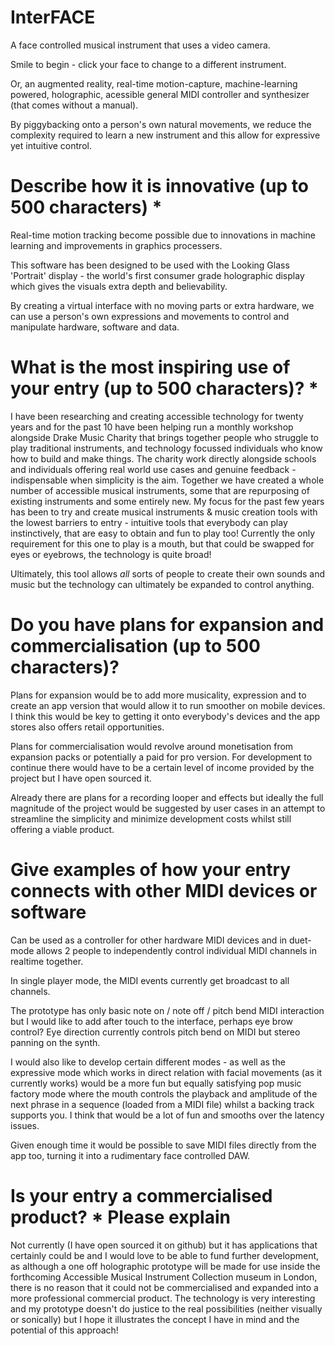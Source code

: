 # InterFACE
A face controlled musical instrument that uses a video camera.

Smile to begin - click your face to change to a different instrument.

Or, an augmented reality, real-time motion-capture, machine-learning powered, holographic, acessible general MIDI controller and synthesizer (that comes without a manual). 

By piggybacking onto a person's own natural movements, we reduce the complexity required to learn a new instrument and this allow for expressive yet intuitive control.

# Describe how it is innovative (up to 500 characters) *

Real-time motion tracking become possible due to innovations in machine learning and improvements in graphics processers.

This software has been designed to be used with the Looking Glass 'Portrait' display - the world's first consumer grade holographic display which gives the visuals extra depth and believability.

By creating a virtual interface with no moving parts or extra hardware, we can use a person's own expressions and movements to control and manipulate hardware, software and data.



# What is the most inspiring use of your entry (up to 500 characters)? *
I have been researching and creating accessible technology for twenty years and for the past 10 have been helping run a monthly workshop alongside Drake Music Charity that brings together people who struggle to play traditional instruments, and technology focussed individuals who know how to build and make things. The charity work directly alongside schools and individuals offering real world use cases and genuine feedback - indispensable when simplicity is the aim. Together we have created a whole number of accessible musical instruments, some that are repurposing of existing instruments and some entirely new. My focus for the past few years has been to try and create musical instruments & music creation tools with the lowest barriers to entry - intuitive tools that everybody can play instinctively, that are easy to obtain and fun to play too! Currently the only requirement for this one to play is a mouth, but that could be swapped for eyes or eyebrows, the technology is quite broad!

Ultimately, this tool allows *all* sorts of people to create their own sounds and music but the technology can ultimately be expanded to control anything.

# Do you have plans for expansion and commercialisation (up to 500 characters)?

Plans for expansion would be to add more musicality, expression and to create an app version that would allow it to run smoother on mobile devices. I think this would be key to getting it onto everybody's devices and the app stores also offers retail opportunities. 

Plans for commercialisation would revolve around monetisation from expansion packs or potentially a paid for pro version. For development to continue there would have to be a certain level of income provided by the project but I have open sourced it.

Already there are plans for a recording looper and effects but ideally the full magnitude of the project would be suggested by user cases in an attempt to streamline the simplicity and minimize development costs whilst still offering a viable product.


# Give examples of how your entry connects with other MIDI devices or software

Can be used as a controller for other hardware MIDI devices and in duet-mode allows 2 people to independently control individual MIDI channels in realtime together. 

In single player mode, the MIDI events currently get broadcast to all channels.

The prototype has only basic note on / note off / pitch bend MIDI interaction but I would like to add after touch to the interface, perhaps eye brow control? Eye direction currently controls pitch bend on MIDI but stereo panning on the synth.

I would also like to develop certain different modes - as well as the expressive mode which works in direct relation with facial movements (as it currently works) would be a more fun but equally satisfying pop music factory mode where the mouth controls the playback and amplitude of the next phrase in a sequence (loaded from a MIDI file) whilst a backing track supports you. I think that would be a lot of fun and smooths over the latency issues. 

Given enough time it would be possible to save MIDI files directly from the app too, turning it into a rudimentary face controlled DAW.


# Is your entry a commercialised product? * Please explain

Not currently (I have open sourced it on github) but it has applications that certainly could be and I would love to be able to fund further development, as although a one off holographic prototype will be made for use inside the forthcoming Accessible Musical Instrument Collection museum in London, there is no reason that it could not be commercialised and expanded into a more professional commercial product. The technology is very interesting and my prototype doesn't do justice to the real possibilities (neither visually or sonically) but I hope it illustrates the concept I have in mind and the potential of this approach!
